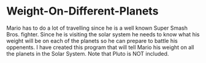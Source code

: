 # Weight-On-Different-Planets
Mario has to do a lot of travelling since he is a well known Super Smash Bros. fighter. Since he is visiting the solar system he needs to know what his weight will be on each of the planets so he can prepare to battle his oppenents. I have created this program that will tell Mario his weight on all the planets in the Solar System. Note that Pluto is NOT included.
